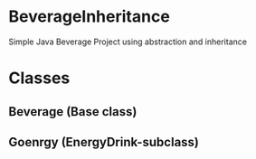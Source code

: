 # BeverageInheritance
Simple Java Beverage Project using abstraction and inheritance

# Classes
## Beverage (Base class)
## Goenrgy (EnergyDrink-subclass)

